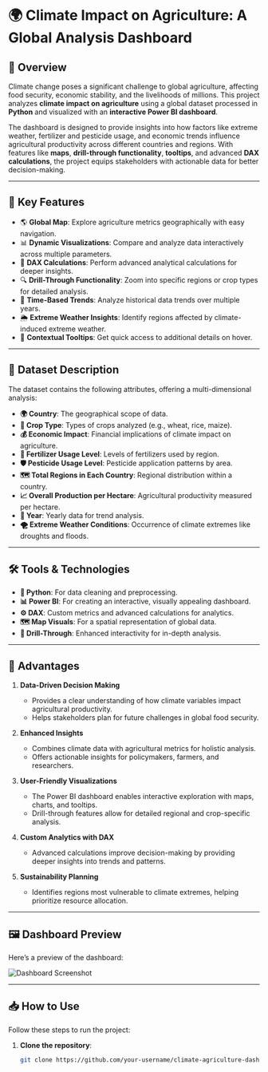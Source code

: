 # 🌍 Climate Impact on Agriculture: A Global Analysis Dashboard  

## 📜 Overview  

Climate change poses a significant challenge to global agriculture, affecting food security, economic stability, and the livelihoods of millions. This project analyzes **climate impact on agriculture** using a global dataset processed in **Python** and visualized with an **interactive Power BI dashboard**.  

The dashboard is designed to provide insights into how factors like extreme weather, fertilizer and pesticide usage, and economic trends influence agricultural productivity across different countries and regions. With features like **maps**, **drill-through functionality**, **tooltips**, and advanced **DAX calculations**, the project equips stakeholders with actionable data for better decision-making.

---

## 🌟 Key Features  

- 🌎 **Global Map**: Explore agriculture metrics geographically with easy navigation.  
- 📊 **Dynamic Visualizations**: Compare and analyze data interactively across multiple parameters.  
- 🧮 **DAX Calculations**: Perform advanced analytical calculations for deeper insights.  
- 🔍 **Drill-Through Functionality**: Zoom into specific regions or crop types for detailed analysis.  
- 📅 **Time-Based Trends**: Analyze historical data trends over multiple years.  
- 🌦️ **Extreme Weather Insights**: Identify regions affected by climate-induced extreme weather.  
- 🧭 **Contextual Tooltips**: Get quick access to additional details on hover.  

---

## 📁 Dataset Description  

The dataset contains the following attributes, offering a multi-dimensional analysis:  

- **🌍 Country**: The geographical scope of data.  
- **🌾 Crop Type**: Types of crops analyzed (e.g., wheat, rice, maize).  
- **💰 Economic Impact**: Financial implications of climate impact on agriculture.  
- **🌱 Fertilizer Usage Level**: Levels of fertilizers used by region.  
- **🛡️ Pesticide Usage Level**: Pesticide application patterns by area.  
- **🗺️ Total Regions in Each Country**: Regional distribution within a country.  
- **📈 Overall Production per Hectare**: Agricultural productivity measured per hectare.  
- **📅 Year**: Yearly data for trend analysis.  
- **🌪️ Extreme Weather Conditions**: Occurrence of climate extremes like droughts and floods.  

---

## 🛠️ Tools & Technologies  

- **🐍 Python**: For data cleaning and preprocessing.  
- **📊 Power BI**: For creating an interactive, visually appealing dashboard.  
- **⚙️ DAX**: Custom metrics and advanced calculations for analytics.  
- **🗺️ Map Visuals**: For a spatial representation of global data.  
- **🔗 Drill-Through**: Enhanced interactivity for in-depth analysis.

---

## 🌟 Advantages  

1. **Data-Driven Decision Making**  
   - Provides a clear understanding of how climate variables impact agricultural productivity.  
   - Helps stakeholders plan for future challenges in global food security.  

2. **Enhanced Insights**  
   - Combines climate data with agricultural metrics for holistic analysis.  
   - Offers actionable insights for policymakers, farmers, and researchers.  

3. **User-Friendly Visualizations**  
   - The Power BI dashboard enables interactive exploration with maps, charts, and tooltips.  
   - Drill-through features allow for detailed regional and crop-specific analysis.  

4. **Custom Analytics with DAX**  
   - Advanced calculations improve decision-making by providing deeper insights into trends and patterns.  

5. **Sustainability Planning**  
   - Identifies regions most vulnerable to climate extremes, helping prioritize resource allocation.  

---

## 🖼️ Dashboard Preview  

Here’s a preview of the dashboard:  

![Dashboard Screenshot](path/to/your/dashboard-image.png)

---

## 📥 How to Use  

Follow these steps to run the project:  

1. **Clone the repository**:  
   ```bash
   git clone https://github.com/your-username/climate-agriculture-dashboard.git

